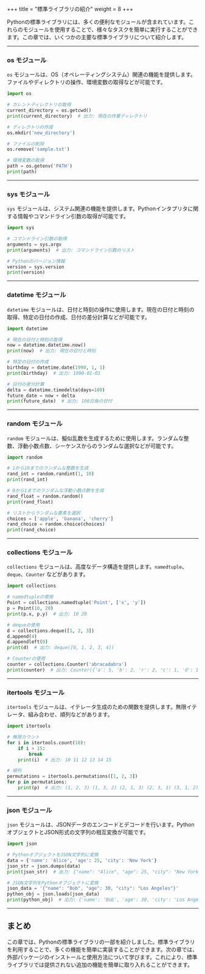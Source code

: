+++
title = "標準ライブラリの紹介"
weight = 8
+++

Pythonの標準ライブラリには、多くの便利なモジュールが含まれています。これらのモジュールを使用することで、様々なタスクを簡単に実行することができます。この章では、いくつかの主要な標準ライブラリについて紹介します。

---

### os モジュール

`os` モジュールは、OS（オペレーティングシステム）関連の機能を提供します。ファイルやディレクトリの操作、環境変数の取得などが可能です。

```python
import os

# カレントディレクトリの取得
current_directory = os.getcwd()
print(current_directory)  # 出力: 現在の作業ディレクトリ

# ディレクトリの作成
os.mkdir('new_directory')

# ファイルの削除
os.remove('sample.txt')

# 環境変数の取得
path = os.getenv('PATH')
print(path)
```

---

### sys モジュール

`sys` モジュールは、システム関連の機能を提供します。Pythonインタプリタに関する情報やコマンドライン引数の取得が可能です。

```python
import sys

# コマンドライン引数の取得
arguments = sys.argv
print(arguments)  # 出力: コマンドライン引数のリスト

# Pythonのバージョン情報
version = sys.version
print(version)
```

---

### datetime モジュール

`datetime` モジュールは、日付と時刻の操作に使用します。現在の日付と時刻の取得、特定の日付の作成、日付の差分計算などが可能です。

```python
import datetime

# 現在の日付と時刻の取得
now = datetime.datetime.now()
print(now)  # 出力: 現在の日付と時刻

# 特定の日付の作成
birthday = datetime.date(1990, 1, 1)
print(birthday)  # 出力: 1990-01-01

# 日付の差分計算
delta = datetime.timedelta(days=100)
future_date = now + delta
print(future_date)  # 出力: 100日後の日付
```

---

### random モジュール

`random` モジュールは、擬似乱数を生成するために使用します。ランダムな整数、浮動小数点数、シーケンスからのランダムな選択などが可能です。

```python
import random

# 1から10までのランダムな整数を生成
rand_int = random.randint(1, 10)
print(rand_int)

# 0から1までのランダムな浮動小数点数を生成
rand_float = random.random()
print(rand_float)

# リストからランダムな要素を選択
choices = ['apple', 'banana', 'cherry']
rand_choice = random.choice(choices)
print(rand_choice)
```

---

### collections モジュール

`collections` モジュールは、高度なデータ構造を提供します。`namedtuple`、`deque`、`Counter` などがあります。

```python
import collections

# namedtupleの使用
Point = collections.namedtuple('Point', ['x', 'y'])
p = Point(10, 20)
print(p.x, p.y)  # 出力: 10 20

# dequeの使用
d = collections.deque([1, 2, 3])
d.append(4)
d.appendleft(0)
print(d)  # 出力: deque([0, 1, 2, 3, 4])

# Counterの使用
counter = collections.Counter('abracadabra')
print(counter)  # 出力: Counter({'a': 5, 'b': 2, 'r': 2, 'c': 1, 'd': 1})
```

---

### itertools モジュール

`itertools` モジュールは、イテレータ生成のための関数を提供します。無限イテレータ、組み合わせ、順列などがあります。

```python
import itertools

# 無限カウント
for i in itertools.count(10):
    if i > 15:
        break
    print(i)  # 出力: 10 11 12 13 14 15

# 順列
permutations = itertools.permutations([1, 2, 3])
for p in permutations:
    print(p)  # 出力: (1, 2, 3) (1, 3, 2) (2, 1, 3) (2, 3, 1) (3, 1, 2) (3, 2, 1)
```

---

### json モジュール

`json` モジュールは、JSONデータのエンコードとデコードを行います。PythonオブジェクトとJSON形式の文字列の相互変換が可能です。

```python
import json

# PythonオブジェクトをJSON文字列に変換
data = {'name': 'Alice', 'age': 25, 'city': 'New York'}
json_str = json.dumps(data)
print(json_str)  # 出力: {"name": "Alice", "age": 25, "city": "New York"}

# JSON文字列をPythonオブジェクトに変換
json_data = '{"name": "Bob", "age": 30, "city": "Los Angeles"}'
python_obj = json.loads(json_data)
print(python_obj)  # 出力: {'name': 'Bob', 'age': 30, 'city': 'Los Angeles'}
```

---

## まとめ

この章では、Pythonの標準ライブラリの一部を紹介しました。標準ライブラリを利用することで、多くの機能を簡単に実装することができます。次の章では、外部パッケージのインストールと使用方法について学びます。これにより、標準ライブラリでは提供されない追加の機能を簡単に取り入れることができます。

